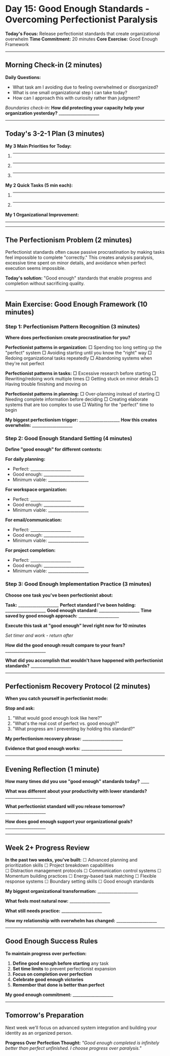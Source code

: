 # Day 15: Good Enough Standards - Overcoming Perfectionist Paralysis

**Today's Focus:** Release perfectionist standards that create organizational overwhelm
**Time Commitment:** 20 minutes
**Core Exercise:** Good Enough Framework

---

## Morning Check-in (2 minutes)

**Daily Questions:**
- What task am I avoiding due to feeling overwhelmed or disorganized?
- What is one small organizational step I can take today?
- How can I approach this with curiosity rather than judgment?

*Boundaries check-in:*
**How did protecting your capacity help your organization yesterday?** ____________________

---

## Today's 3-2-1 Plan (3 minutes)

**My 3 Main Priorities for Today:**
1. ____________________
2. ____________________
3. ____________________

**My 2 Quick Tasks (5 min each):**
1. ____________________
2. ____________________

**My 1 Organizational Improvement:**
____________________

---

## The Perfectionism Problem (2 minutes)

Perfectionist standards often cause passive procrastination by making tasks feel impossible to complete "correctly." This creates analysis paralysis, excessive time spent on minor details, and avoidance when perfect execution seems impossible.

**Today's solution:** "Good enough" standards that enable progress and completion without sacrificing quality.

---

## Main Exercise: Good Enough Framework (10 minutes)

### Step 1: Perfectionism Pattern Recognition (3 minutes)

**Where does perfectionism create procrastination for you?**

**Perfectionist patterns in organization:**
□ Spending too long setting up the "perfect" system
□ Avoiding starting until you know the "right" way
□ Redoing organizational tasks repeatedly
□ Abandoning systems when they're not perfect

**Perfectionist patterns in tasks:**
□ Excessive research before starting
□ Rewriting/redoing work multiple times
□ Getting stuck on minor details
□ Having trouble finishing and moving on

**Perfectionist patterns in planning:**
□ Over-planning instead of starting
□ Needing complete information before deciding
□ Creating elaborate systems that are too complex to use
□ Waiting for the "perfect" time to begin

**My biggest perfectionism trigger:** ____________________
**How this creates overwhelm:** ____________________

### Step 2: Good Enough Standard Setting (4 minutes)

**Define "good enough" for different contexts:**

**For daily planning:**
- Perfect: ____________________
- Good enough: ____________________
- Minimum viable: ____________________

**For workspace organization:**
- Perfect: ____________________  
- Good enough: ____________________
- Minimum viable: ____________________

**For email/communication:**
- Perfect: ____________________
- Good enough: ____________________
- Minimum viable: ____________________

**For project completion:**
- Perfect: ____________________
- Good enough: ____________________
- Minimum viable: ____________________

### Step 3: Good Enough Implementation Practice (3 minutes)

**Choose one task you've been perfectionist about:**

**Task:** ____________________
**Perfect standard I've been holding:** ____________________
**Good enough standard:** ____________________
**Time saved by good enough approach:** ____________________

**Execute this task at "good enough" level right now for 10 minutes**

*Set timer and work - return after*

**How did the good enough result compare to your fears?** ____________________

**What did you accomplish that wouldn't have happened with perfectionist standards?** ____________________

---

## Perfectionism Recovery Protocol (2 minutes)

**When you catch yourself in perfectionist mode:**

**Stop and ask:**
1. "What would good enough look like here?"
2. "What's the real cost of perfect vs. good enough?"
3. "What progress am I preventing by holding this standard?"

**My perfectionism recovery phrase:** ____________________

**Evidence that good enough works:** ____________________

---

## Evening Reflection (1 minute)

**How many times did you use "good enough" standards today?** ____

**What was different about your productivity with lower standards?** ____________________

**What perfectionist standard will you release tomorrow?** ____________________

**How does good enough support your organizational goals?** ____________________

---

## Week 2+ Progress Review

**In the past two weeks, you've built:**
☐ Advanced planning and prioritization skills
☐ Project breakdown capabilities  
☐ Distraction management protocols
☐ Communication control systems
☐ Momentum building practices
☐ Energy-based task matching
☐ Flexible response systems
☐ Boundary setting skills
☐ Good enough standards

**My biggest organizational transformation:** ____________________

**What feels most natural now:** ____________________

**What still needs practice:** ____________________

**How my relationship with overwhelm has changed:** ____________________

---

## Good Enough Success Rules

**To maintain progress over perfection:**

1. **Define good enough before starting** any task
2. **Set time limits** to prevent perfectionist expansion
3. **Focus on completion over perfection**
4. **Celebrate good enough victories**
5. **Remember that done is better than perfect**

**My good enough commitment:** ____________________

---

## Tomorrow's Preparation
Next week we'll focus on advanced system integration and building your identity as an organized person.

**Progress Over Perfection Thought:**
*"Good enough completed is infinitely better than perfect unfinished. I choose progress over paralysis."*